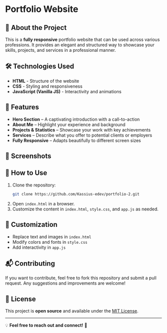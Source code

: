 # Portfolio Website



## 🚀 About the Project

This is a **fully responsive** portfolio website that can be used across various professions. It provides an elegant and structured way to showcase your skills, projects, and services in a professional manner.

## 🛠️ Technologies Used

- **HTML** - Structure of the website
- **CSS** - Styling and responsiveness
- **JavaScript (Vanilla JS)** - Interactivity and animations

## 📌 Features

- **Hero Section** – A captivating introduction with a call-to-action
- **About Me** – Highlight your experience and background
- **Projects & Statistics** – Showcase your work with key achievements
- **Services** – Describe what you offer to potential clients or employers
- **Fully Responsive** – Adapts beautifully to different screen sizes

## 📸 Screenshots



## 🎯 How to Use

1. Clone the repository:
   ```bash
   git clone https://github.com/Kassius-edev/portfolio-2.git
   ```
2. Open `index.html` in a browser.
3. Customize the content in `index.html`, `style.css`, and `app.js` as needed.

## 🎨 Customization

- Replace text and images in `index.html`
- Modify colors and fonts in `style.css`
- Add interactivity in `app.js`

## 📬 Contributing

If you want to contribute, feel free to fork this repository and submit a pull request. Any suggestions and improvements are welcome!

## 📝 License

This project is **open source** and available under the [MIT License](LICENSE).

---

💡 **Feel free to reach out and connect!** 🚀

